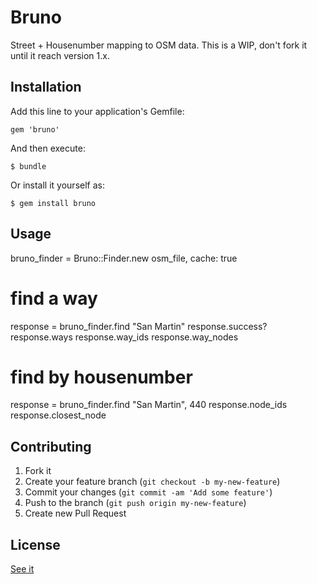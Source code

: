 # Bruno

Street + Housenumber mapping to OSM data. This is a WIP, don't fork it until it reach version 1.x.

## Installation

Add this line to your application's Gemfile:

    gem 'bruno'

And then execute:

    $ bundle

Or install it yourself as:

    $ gem install bruno

## Usage

bruno_finder = Bruno::Finder.new osm_file, cache: true

# find a way
response = bruno_finder.find "San Martin"
response.success?
response.ways
response.way_ids
response.way_nodes

# find by housenumber
response = bruno_finder.find "San Martin", 440
response.node_ids
response.closest_node

## Contributing

1. Fork it
2. Create your feature branch (`git checkout -b my-new-feature`)
3. Commit your changes (`git commit -am 'Add some feature'`)
4. Push to the branch (`git push origin my-new-feature`)
5. Create new Pull Request

## License

[See it](LICENSE.txt)